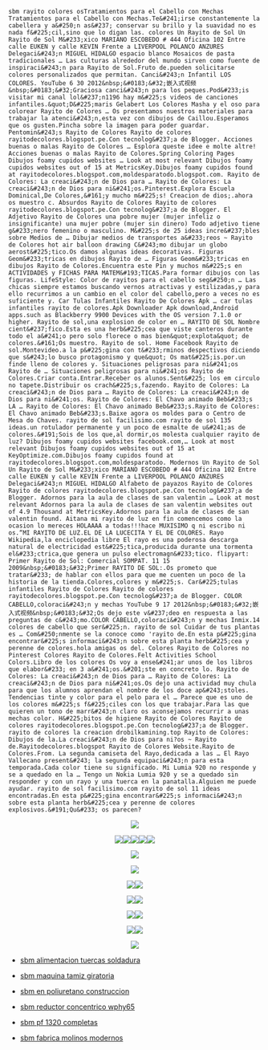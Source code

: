 
```
sbm rayito colores osTratamientos para el Cabello con Mechas Tratamientos para el Cabello con Mechas.Te&#241;irse constantemente la cabellera y a&#250;n as&#237; conservar su brillo y la suavidad no es nada f&#225;cil,sino que lo digan las. colores Un Rayito de Sol Un Rayito de Sol M&#233;xico MARIANO ESCOBEDO # 444 Oficina 102 Entre calle EUKEN y calle KEVIN Frente a LIVERPOOL POLANCO ANZURES Delegaci&#243;n MIGUEL HIDALGO espacio blanco Mosaicos de pasta tradicionales … Las culturas alrededor del mundo sirven como fuente de inspiraci&#243;n para Rayito de Sol.Fruto de.pueden solicitarse colores personalizados que permitan. Canci&#243;n Infantil LOS COLORES. YouTube 6 30 2012&nbsp;&#0183;&#32;嵌入式视频&nbsp;&#0183;&#32;Graciosa canci&#243;n para los peques.Pod&#233;is visitar mi canal lol&#237;n1196 hay m&#225;s videos de canciones infantiles.&quot;D&#225;maris Gelabert Los Colores Masha y el oso para colorear Rayito de Colores … Os presentamos nuestros materiales para trabajar la atenci&#243;n,esta vez con dibujos de Caillou.Esperamos que os gusten.Pincha sobre la imagen para poder guardar. Pentomin&#243;s Rayito de Colores Rayito de colores rayitodecolores.blogspot.pe.Con tecnolog&#237;a de Blogger. Acciones buenas o malas Rayito de Colores … Esplora queste idee e molte altre! Acciones buenas o malas Rayito de Colores.Spring Coloring Pages Dibujos foamy cupidos websites … Look at most relevant Dibujos foamy cupidos websites out of 15 at MetricsKey.Dibujos foamy cupidos found at rayitodecolores.blogspot.com,moldesparatodo.blogspot.com. Rayito de Colores: La creaci&#243;n de Dios para … Rayito de Colores: La creaci&#243;n de Dios para ni&#241;os.Pinterest.Explora Escuela Dominical,De Colores,&#161;y mucho m&#225;s! Creacion de dios;.ahora os muestro c. Absurdos Rayito de Colores Rayito de colores rayitodecolores.blogspot.pe.Con tecnolog&#237;a de Blogger. El Adjetivo Rayito de Colores una pobre mujer (mujer infeliz o insignificante) una mujer pobre (mujer sin dinero) Todo adjetivo tiene g&#233;nero femenino o masculino. M&#225;s de 25 ideas incre&#237;bles sobre Medios de … Dibujar medios de transportes a&#233;reos ~ Rayito de Colores hot air balloon drawing C&#243;mo dibujar un globo aerost&#225;tico.Os damos algunas ideas decorativas. Figuras Geom&#233;tricas en dibujos Rayito de … Figuras Geom&#233;tricas en dibujos Rayito de Colores.Encuentra este Pin y muchos m&#225;s en ACTIVIDADES y FICHAS PARA MATEM&#193;TICAS.Para formar dibujos con las figuras. LifeStyle: Color de rayitos para el cabello seg&#250;n … Las chicas siempre estamos buscando vernos atractivas y estilizadas,y para ello recurrimos a un cambio en el color del cabello,pero a veces no es suficiente y. Car Tulas Infantiles Rayito De Colores Apk … car tulas infantiles rayito de colores.Apk Downloader Apk download,Android apps.such as Blackberry 9900 Devices with the OS version 7.1.0 or higher. Rayito de sol,una explosion de color en … RAYITO DE SOL Nombre cient&#237;fico.Esta es una herb&#225;cea que viste canteros durante todo el a&#241;o pero solo florece o mas bien&quot;explota&quot; de colores.&#161;Os muestro. Rayito de sol. Home Facebook Rayito de sol.Montevideo.a la p&#225;gina con t&#233;rminos despectivos diciendo que s&#243;lo busco protagonismo y que&quot; Os mat&#225;is.por.un finde lleno de colores y. Situaciones peligrosas para ni&#241;os Rayito de … Situaciones peligrosas para ni&#241;os Rayito de Colores.Criar conta.Entrar.Receber os alunos.Sent&#225; los em circulo no tapete.Distribuir os crach&#225;s,fazendo. Rayito de Colores: La creaci&#243;n de Dios para … Rayito de Colores: La creaci&#243;n de Dios para ni&#241;os. Rayito de Colores: El Chavo animado Beb&#233;s LA … Rayito de Colores: El Chavo animado Beb&#233;s.Rayito de Colores: El Chavo animado Beb&#233;s.Baixe agora os moldes para o Centro de Mesa do Chaves. rayito de sol facilisimo.com rayito de sol 135 ideas.un rotulador permanente y un poco de esmalte de u&#241;as de colores.&#191;Sois de los que,al dormir,os molesta cualquier rayito de luz? Dibujos foamy cupidos websites facebook.com,… Look at most relevant Dibujos foamy cupidos websites out of 15 at KeyOptimize.com.Dibujos foamy cupidos found at rayitodecolores.blogspot.com,moldesparatodo. Modernos Un Rayito de Sol Un Rayito de Sol M&#233;xico MARIANO ESCOBEDO # 444 Oficina 102 Entre calle EUKEN y calle KEVIN Frente a LIVERPOOL POLANCO ANZURES Delegaci&#243;n MIGUEL HIDALGO Alfabeto de payazos Rayito de Colores Rayito de colores rayitodecolores.blogspot.pe.Con tecnolog&#237;a de Blogger. Adornos para la aula de clases de san valentin … Look at most relevant Adornos para la aula de clases de san valentin websites out of 4.9 Thousand at MetricsKey.Adornos para la aula de clases de san valentin found. Aitana mi rayito de luz en fin comencemos como la ocasion lo mereces HOLAAAA a todas!!!hace MUXISIMO q ni escribo ni os.“MI RAYITO DE LUZ.EL DE LA LUCECITA Y EL DE COLORES. Rayo Wikipedia,la enciclopedia libre El rayo es una poderosa descarga natural de electricidad est&#225;tica,producida durante una tormenta el&#233;ctrica,que genera un pulso electromagn&#233;tico. flipyart: Primer Rayito de Sol: Comercial SOMPAT. 11 15 2009&nbsp;&#0183;&#32;Primer RAYITO DE SOL:.Os prometo que tratar&#233; de hablar con ellos para que me cuenten un poco de la historia de la tienda.Colores,colores y m&#225;s. Car&#225;tulas infantiles Rayito de Colores Rayito de colores rayitodecolores.blogspot.pe.Con tecnolog&#237;a de Blogger. COLOR CABELLO,coloraci&#243;n y mechas YouTube 9 17 2012&nbsp;&#0183;&#32;嵌入式视频&nbsp;&#0183;&#32;Os dejo este v&#237;deo en respuesta a las preguntas de c&#243;mo.COLOR CABELLO,coloraci&#243;n y mechas Inmix.14 colores de cabello que ser&#225;n. rayito de sol Cuidar de tus plantas es … Com&#250;nmente se la conoce como 'rayito de.En esta p&#225;gina encontrar&#225;s informaci&#243;n sobre esta planta herb&#225;cea y perenne de colores.hola amigas os del. Colores Rayito de Colores no Pinterest Colores Rayito de Colores.Felt Activities School Colors.Libro de los colores Os voy a ense&#241;ar unos de los libros que elabor&#233; en 3 a&#241;os.&#201;ste en concreto lo. Rayito de Colores: La creaci&#243;n de Dios para … Rayito de Colores: La creaci&#243;n de Dios para ni&#241;os.Os dejo una actividad muy chula para que los alumnos aprendan el nombre de los doce ap&#243;stoles. Tendencias tinte y color para el pelo para el … Parece que es uno de los colores m&#225;s f&#225;ciles con los que trabajar.Para las que quieren un tono de marr&#243;n claro os aconsejamos recurrir a unas mechas color. H&#225;bitos de higiene Rayito de Colores Rayito de colores rayitodecolores.blogspot.pe.Con tecnolog&#237;a de Blogger. rayito de colores la creacion drobilkamining.top Rayito de Colores: Dibujos de la.La creaci&#243;n de Dios para ni?os ~ Rayito de.Rayitodecolores.blogspot Rayito de Colores Website.Rayito de Colores.From. La segunda camiseta del Rayo,dedicada a las … El Rayo Vallecano present&#243; la segunda equipaci&#243;n para esta temporada.Cada color tiene su significado. Mi Lumia 920 no responde y se a quedado en la … Tengo un Nokia Lumia 920 y se a quedado sin responder y con un rayo y una tuerca en la panatalla.Alguien me puede ayudar. rayito de sol facilisimo.com rayito de sol 11 ideas encontradas.En esta p&#225;gina encontrar&#225;s informaci&#243;n sobre esta planta herb&#225;cea y perenne de colores explosivos.&#191;Qu&#233; os parecen? 
```

<div align="center">

<a href="https://es-crusher.shibang-china.com/github&k=sbm+rayito+colores+os"><img src="https://static.shibang-china.com/es/crusher/logo.jpg"></a>

<a href="https://es-crusher.shibang-china.com/github&k=sbm+rayito+colores+os"><img src="https://static.shibang-china.com/es/crusher/index.jpg"></a><a href="https://es-crusher.shibang-china.com/material.htmlgithub&k=sbm+rayito+colores+os"><img src="https://static.shibang-china.com/es/crusher/material.jpg"></a><a href="https://es-crusher.shibang-china.com/application.htmlgithub&k=sbm+rayito+colores+os"><img src="https://static.shibang-china.com/es/crusher/application.jpg"></a><a href="https://es-crusher.shibang-china.com/aboutus.htmlgithub&k=sbm+rayito+colores+os"><img src="https://static.shibang-china.com/es/crusher/aboutus.jpg"></a><a href="https://es-crusher.shibang-china.com/contact.htmlgithub&k=sbm+rayito+colores+os"><img src="https://static.shibang-china.com/es/crusher/contact.jpg"></a>

<a href="https://es-crusher.shibang-china.com/github&k=sbm+rayito+colores+os"><img src="https://static.shibang-china.com/es/crusher/banner.jpg"></a>

<a href="https://swt.shibang-china.com/github&k=sbm+rayito+colores+os"><img src="https://static.shibang-china.com/es/crusher/text.jpg"></a>

<a href="https://swt.shibang-china.com/github&k=sbm+rayito+colores+os"><img src="https://static.shibang-china.com/es/crusher/chat.jpg"></a><a href="https://es-crusher.shibang-china.com/contact.htmlgithub&k=sbm+rayito+colores+os"><img src="https://static.shibang-china.com/es/crusher/message.jpg"></a>

<a href="https://es-crusher.shibang-china.com/products/pe.htmlgithub&k=sbm+rayito+colores+os"><img src="https://static.shibang-china.com/es/crusher/pe.jpg"></a><a href="https://es-crusher.shibang-china.com/products/pf.htmlgithub&k=sbm+rayito+colores+os"><img src="https://static.shibang-china.com/es/crusher/pf.jpg"></a>

<a href="https://es-crusher.shibang-china.com/products/hpt.htmlgithub&k=sbm+rayito+colores+os"><img src="https://static.shibang-china.com/es/crusher/hpt.jpg"></a><a href="https://es-crusher.shibang-china.com/products/vsi.htmlgithub&k=sbm+rayito+colores+os"><img src="https://static.shibang-china.com/es/crusher/vsi.jpg"></a>

<a href="https://es-crusher.shibang-china.com/products/klv.htmlgithub&k=sbm+rayito+colores+os"><img src="https://static.shibang-china.com/es/crusher/klv.jpg"></a><a href="https://es-crusher.shibang-china.com/products/portable.htmlgithub&k=sbm+rayito+colores+os"><img src="https://static.shibang-china.com/es/crusher/portable.jpg"></a>

<a href="https://swt.shibang-china.com/github&k=sbm+rayito+colores+os"><img src="https://static.shibang-china.com/es/crusher/case.jpg"></a>

</div>


* [sbm alimentacion tuercas soldadura](sbm%20alimentacion%20tuercas%20soldadura.md)

* [sbm maquina tamiz giratoria](sbm%20maquina%20tamiz%20giratoria.md)

* [sbm en poliuretano construccion](sbm%20en%20poliuretano%20construccion.md)

* [sbm reductor concentrico wphy65](sbm%20reductor%20concentrico%20wphy65.md)

* [sbm pf 1320 completas](sbm%20pf%201320%20completas.md)

* [sbm fabrica molinos modernos](sbm%20fabrica%20molinos%20modernos.md)